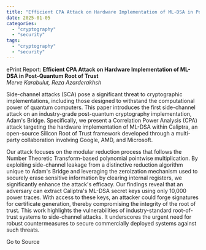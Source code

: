 ```yaml
---
title: "Efficient CPA Attack on Hardware Implementation of ML-DSA in Post-Quantum Root of Trust"
date: 2025-01-05
categories: 
  - "cryptography"
  - "security"
tags: 
  - "cryptography"
  - "security"
---
```


ePrint Report: **Efficient CPA Attack on Hardware Implementation of ML-DSA in Post-Quantum Root of Trust**  
_Merve Karabulut, Reza Azarderakhsh_

Side-channel attacks (SCA) pose a significant threat to cryptographic implementations, including those designed to withstand the computational power of quantum computers. This paper introduces the first side-channel attack on an industry-grade post-quantum cryptography implementation, Adam's Bridge. Specifically, we present a Correlation Power Analysis (CPA) attack targeting the hardware implementation of ML-DSA within Caliptra, an open-source Silicon Root of Trust framework developed through a multi-party collaboration involving Google, AMD, and Microsoft.  
  
Our attack focuses on the modular reduction process that follows the Number Theoretic Transform-based polynomial pointwise multiplication. By exploiting side-channel leakage from a distinctive reduction algorithm unique to Adam's Bridge and leveraging the zeroization mechanism used to securely erase sensitive information by clearing internal registers, we significantly enhance the attack's efficacy. Our findings reveal that an adversary can extract Caliptra's ML-DSA secret keys using only 10,000 power traces. With access to these keys, an attacker could forge signatures for certificate generation, thereby compromising the integrity of the root of trust. This work highlights the vulnerabilities of industry-standard root-of-trust systems to side-channel attacks. It underscores the urgent need for robust countermeasures to secure commercially deployed systems against such threats.

Go to Source
